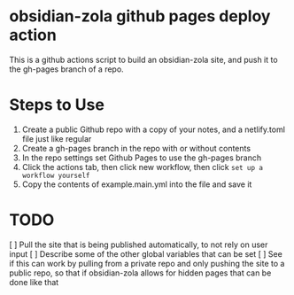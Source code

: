 # obsidian-zola github pages deploy action

This is a github actions script to build an obsidian-zola site, and push it to the gh-pages branch of a repo.

# Steps to Use

1. Create a public Github repo with a copy of your notes, and a netlify.toml file just like regular
2. Create a gh-pages branch in the repo with or without contents
3. In the repo settings set Github Pages to use the gh-pages branch
4. Click the actions tab, then click new workflow, then click ```set up a workflow yourself```
5. Copy the contents of example.main.yml into the file and save it

# TODO

[ ] Pull the site that is being published automatically, to not rely on user input
[ ] Describe some of the other global variables that can be set
[ ] See if this can work by pulling from a private repo and only pushing the site to a public repo, so that if obsidian-zola allows for hidden pages that can be done like that
